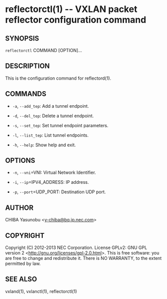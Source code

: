 reflectorctl(1) -- VXLAN packet reflector configuration command
===============================================================

## SYNOPSIS

`reflectorctl` COMMAND [OPTION]...

## DESCRIPTION

This is the configuration command for reflectord(1).

## COMMANDS

  * `-a`, `--add_tep`:
    Add a tunnel endpoint.

  * `-d`, `--del_tep`:
    Delete a tunnel endpoint.

  * `-s`, `--set_tep`:
    Set tunnel endpoint parameters.

  * `-l`, `--list_tep`:
    List tunnel endpoints.

  * `-h`, `--help`:
    Show help and exit.

## OPTIONS

  * `-n`, `--vni`=VNI:
    Virtual Network Identifier.

  * `-i`, `--ip`=IPV4_ADDRESS:
    IP address.

  * `-p`, `--port`=UDP_PORT:
    Destination UDP port.

## AUTHOR

CHIBA Yasunobu &lt;y-chiba@bq.jp.nec.com&gt;

## COPYRIGHT

Copyright (C) 2012-2013 NEC Corporation. License GPLv2: GNU GPL version 2
&lt;http://gnu.org/licenses/gpl-2.0.html&gt;. This is free software: you are
free to change and redistribute it. There is NO WARRANTY, to the extent
permitted by law.

## SEE ALSO

vxland(1), vxlanctl(1), reflectorctl(1)
